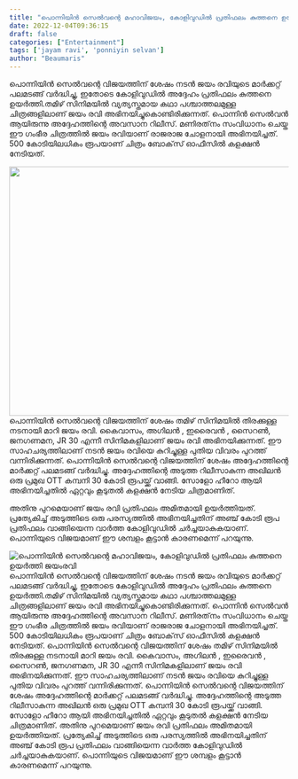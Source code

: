 ```yaml
---
title: "പൊന്നിയിൻ സെൽവന്റെ മഹാവിജയം, കോളിവുഡിൽ പ്രതിഫലം കുത്തനെ ഉയർത്തി ജയംരവി"
date: 2022-12-04T09:36:15
draft: false
categories: ["Entertainment"]
tags: ['jayam ravi', 'ponniyin selvan']
author: "Beaumaris"
---
```


പൊന്നിയിൻ സെൽവന്റെ വിജയത്തിന് ശേഷം നടൻ ജയം രവിയുടെ മാർക്കറ്റ് പലമടങ്ങ് വർദ്ധിച്ചു, ഇതോടെ കോളിവുഡിൽ അദ്ദേഹം പ്രതിഫലം കുത്തനെ ഉയർത്തി.തമിഴ് സിനിമയിൽ വ്യത്യസ്തമായ കഥാ പശ്ചാത്തലമുള്ള ചിത്രങ്ങളിലാണ് ജയം രവി അഭിനയിച്ചുകൊണ്ടിരിക്കുന്നത്. പൊന്നിൻ സെൽവൻ ആയിരുന്നു അദ്ദേഹത്തിന്റെ അവസാന റിലീസ്. മണിരത്‌നം സംവിധാനം ചെയ്ത ഈ ഗംഭീര ചിത്രത്തിൽ ജയം രവിയാണ് രാജരാജ ചോളനായി അഭിനയിച്ചത്. 500 കോടിയിലധികം രൂപയാണ് ചിത്രം ബോക്‌സ് ഓഫീസിൽ കളക്ഷൻ നേടിയത്.

<img class="size-large wp-image-365060 aligncenter" src="https://cdn.boolokam.com/articles/2022/12/CSSSSS-1024x576.jpg" alt="" width="800" height="450" />പൊന്നിയിൻ സെൽവന്റെ വിജയത്തിന് ശേഷം തമിഴ് സിനിമയിൽ തിരക്കുള്ള നടനായി മാറി ജയം രവി. കൈവാസം, അഗിലൻ , ഇരൈവൻ , സൈറൺ, ജനഗണമന, JR 30 എന്നീ സിനിമകളിലാണ് ജയം രവി അഭിനയിക്കുന്നത്. ഈ സാഹചര്യത്തിലാണ് നടൻ ജയം രവിയെ കുറിച്ചുള്ള പുതിയ വിവരം പുറത്ത് വന്നിരിക്കുന്നത്. പൊന്നിയിൻ സെൽവന്റെ വിജയത്തിന് ശേഷം അദ്ദേഹത്തിന്റെ മാർക്കറ്റ് പലമടങ്ങ് വർദ്ധിച്ചു. അദ്ദേഹത്തിന്റെ അടുത്ത റിലീസാകുന്ന അഖിലൻ ഒരു പ്രമുഖ OTT കമ്പനി 30 കോടി രൂപയ്ക്ക് വാങ്ങി. സോളോ ഹീറോ ആയി അഭിനയിച്ചതിൽ ഏറ്റവും കൂടുതൽ കളക്ഷൻ നേടിയ ചിത്രമാണിത്.

അതിനു പുറമെയാണ് ജയം രവി പ്രതിഫലം അമിതമായി ഉയർത്തിയത്. പ്രത്യേകിച്ച് അടുത്തിടെ ഒരു പരസ്യത്തിൽ അഭിനയിച്ചതിന് അഞ്ച് കോടി രൂപ പ്രതിഫലം വാങ്ങിയെന്ന വാർത്ത കോളിവുഡിൽ ചർച്ചയാകുകയാണ്. പൊന്നിയുടെ വിജയമാണ് ഈ ശമ്പളം കൂട്ടാൻ കാരണമെന്ന് പറയുന്നു.


![പൊന്നിയിൻ സെൽവന്റെ മഹാവിജയം, കോളിവുഡിൽ പ്രതിഫലം കുത്തനെ ഉയർത്തി ജയംരവി](https://cdn.boolokam.com/articles/2022/12/CSSSSS-1024x576.jpg)പൊന്നിയിൻ സെൽവന്റെ വിജയത്തിന് ശേഷം നടൻ ജയം രവിയുടെ മാർക്കറ്റ് പലമടങ്ങ് വർദ്ധിച്ചു, ഇതോടെ കോളിവുഡിൽ അദ്ദേഹം പ്രതിഫലം കുത്തനെ ഉയർത്തി.തമിഴ് സിനിമയിൽ വ്യത്യസ്തമായ കഥാ പശ്ചാത്തലമുള്ള ചിത്രങ്ങളിലാണ് ജയം രവി അഭിനയിച്ചുകൊണ്ടിരിക്കുന്നത്. പൊന്നിൻ സെൽവൻ ആയിരുന്നു അദ്ദേഹത്തിന്റെ അവസാന റിലീസ്. മണിരത്‌നം സംവിധാനം ചെയ്ത ഈ ഗംഭീര ചിത്രത്തിൽ ജയം രവിയാണ് രാജരാജ ചോളനായി അഭിനയിച്ചത്. 500 കോടിയിലധികം രൂപയാണ് ചിത്രം ബോക്‌സ് ഓഫീസിൽ കളക്ഷൻ നേടിയത്. പൊന്നിയിൻ സെൽവന്റെ വിജയത്തിന് ശേഷം തമിഴ് സിനിമയിൽ തിരക്കുള്ള നടനായി മാറി ജയം രവി. കൈവാസം, അഗിലൻ , ഇരൈവൻ , സൈറൺ, ജനഗണമന, JR 30 എന്നീ സിനിമകളിലാണ് ജയം രവി അഭിനയിക്കുന്നത്. ഈ സാഹചര്യത്തിലാണ് നടൻ ജയം രവിയെ കുറിച്ചുള്ള പുതിയ വിവരം പുറത്ത് വന്നിരിക്കുന്നത്. പൊന്നിയിൻ സെൽവന്റെ വിജയത്തിന് ശേഷം അദ്ദേഹത്തിന്റെ മാർക്കറ്റ് പലമടങ്ങ് വർദ്ധിച്ചു. അദ്ദേഹത്തിന്റെ അടുത്ത റിലീസാകുന്ന അഖിലൻ ഒരു പ്രമുഖ OTT കമ്പനി 30 കോടി രൂപയ്ക്ക് വാങ്ങി. സോളോ ഹീറോ ആയി അഭിനയിച്ചതിൽ ഏറ്റവും കൂടുതൽ കളക്ഷൻ നേടിയ ചിത്രമാണിത്. അതിനു പുറമെയാണ് ജയം രവി പ്രതിഫലം അമിതമായി ഉയർത്തിയത്. പ്രത്യേകിച്ച് അടുത്തിടെ ഒരു പരസ്യത്തിൽ അഭിനയിച്ചതിന് അഞ്ച് കോടി രൂപ പ്രതിഫലം വാങ്ങിയെന്ന വാർത്ത കോളിവുഡിൽ ചർച്ചയാകുകയാണ്. പൊന്നിയുടെ വിജയമാണ് ഈ ശമ്പളം കൂട്ടാൻ കാരണമെന്ന് പറയുന്നു.

